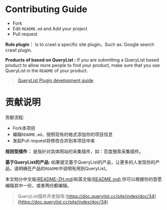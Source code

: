 # Contributing Guide
- Fork
- Edit `README.md` and Add your project
- Pull request

**Rule plugin：** Is to crawl a specific site plugin，Such as: Google search crawl plugin.

**Products of based on QueryList :** If you are submitting a QueryList based product to allow more people to find your product, make sure that you use QueryList in the `README` of your product.

> [QueryList Plugin development guide](https://github.com/jae-jae/QueryList/wiki/Plugin-Development-Guide)

# 贡献说明
贡献流程:
- Fork本项目
- 编辑`README.md`，按照现有的格式添加你的项目信息
- 发起Pull request将修改合并到本项目中来

**规则型插件：** 是指针对具体网站的采集插件，如：百度搜索采集插件。

**基于QueryList的产品:** 如果提交基于QueryList的产品，让更多的人发现你的产品，请明确在产品的`README`中说明有用到QueryList。

本文档分中文版([README-ZH.md](README-ZH.md))和英文版([README.md](README.md)),你可以根据你的意愿编辑其中一份，或者两份都编辑。

> QueryList插件开发指导:[https://doc.querylist.cc/site/index/doc/34](https://doc.querylist.cc/site/index/doc/34)
